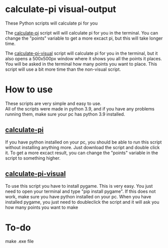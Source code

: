 # calculate-pi visual-output
These Python scripts will calculate pi for you

The [calculate-pi](https://github.com/HermanErKu/calculate-pi-visual-output/blob/main/calculate-pi.py) script will will calculate pi for you in the terminal. You can change the "points" variable to get a more excact pi, but this will take longer time.

The [calculate-pi-visual](https://github.com/HermanErKu/calculate-pi-visual-output/blob/main/calculate-pi-visual.py) script will calculate pi for you in the terminal, but it also opens a 500x500px window where it shows you all the points it places. You will be asked in the terminal how many points you want to place. This script will use a bit more time than the non-visual script.

# How to use
These scripts are very simple and easy to use.                                                                                                                 
All of the scripts were made in python 3.9, and if you have any problems running them, make sure your pc has python 3.9 installed.
## [calculate-pi](https://github.com/HermanErKu/calculate-pi-visual-output/blob/main/calculate-pi.py)
If you have python installed on your pc, you should be able to run this script without installing anything more. Just download the script and double click it. To get a more excact result, you can change the "points" variable in the script to something higher.

## [calculate-pi-visual](https://github.com/HermanErKu/calculate-pi-visual-output/blob/main/calculate-pi-visual.py)
To use this script you have to install pygame. This is very easy. You just need to open your terminal and type "pip install pygame". If this does not work, make sure you have python installed on your pc. When you have installed pygame, you just need to doubleclick the script and it will ask you how many points you want to make

# To-do
make .exe file
